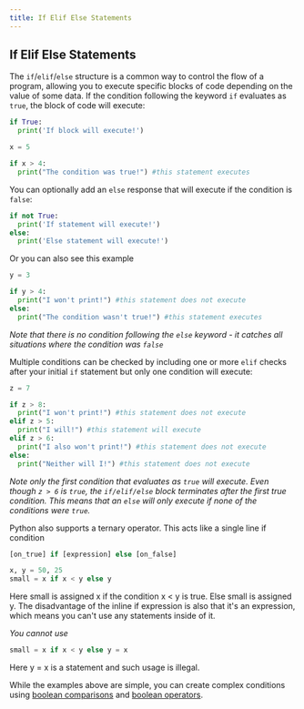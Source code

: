 ```yaml
---
title: If Elif Else Statements
---
```


## If Elif Else Statements

The `if`/`elif`/`else` structure is a common way to control the flow of a program, allowing you to execute specific blocks of code depending on the value of some data. If the condition following the keyword `if` evaluates as `true`, the block of code will execute:

```python
if True:
  print('If block will execute!')
```

```python
x = 5

if x > 4:
  print("The condition was true!") #this statement executes
```

You can optionally add an `else` response that will execute if the condition is `false`:
```python
if not True:
  print('If statement will execute!')
else:
  print('Else statement will execute!')
```
Or you can also see this example
```python
y = 3

if y > 4:
  print("I won't print!") #this statement does not execute
else:
  print("The condition wasn't true!") #this statement executes
```

*Note that there is no condition following the `else` keyword - it catches all situations where the condition was `false`*

Multiple conditions can be checked by including one or more `elif` checks after your initial `if` statement but only one condition will execute:

```python
z = 7

if z > 8:
  print("I won't print!") #this statement does not execute
elif z > 5:
  print("I will!") #this statement will execute
elif z > 6:
  print("I also won't print!") #this statement does not execute
else:
  print("Neither will I!") #this statement does not execute
```

*Note only the first condition that evaluates as `true` will execute. Even though `z > 6` is `true`, the `if/elif/else` block terminates after the first true condition. This means that an `else` will only execute if none of the conditions were `true`.*

Python also supports a ternary operator. This acts like a single line if condition

```python
[on_true] if [expression] else [on_false]

x, y = 50, 25
small = x if x < y else y
```
Here small is assigned x if the condition x < y is true. Else small is assigned y. The disadvantage of the inline if expression is also that it's an expression, which means you can't use any statements inside of it.

*You cannot use*
```python
small = x if x < y else y = x
```
Here y = x is a statement and such usage is illegal.

While the examples above are simple, you can create complex conditions using <a href='https://guide.freecodecamp.org/python/comparisons' target='_blank' rel='nofollow'>boolean comparisons</a> and <a href='https://guide.freecodecamp.org/python/boolean-operations' target='_blank' rel='nofollow'>boolean operators</a>.
